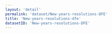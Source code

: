 ```yaml
---
layout: 'detail'
permalink: 'dataset/New-years-resolutions-DFE'
title: 'New-years-resolutions-dfe'
datasetID: 'New-years-resolutions-DFE'
---
```

